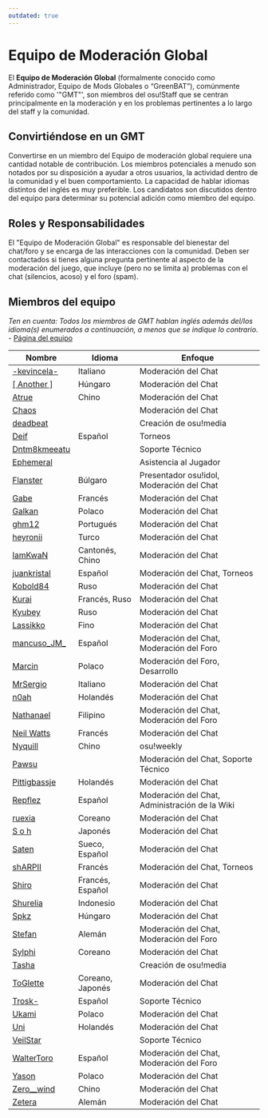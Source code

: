 ```yaml
---
outdated: true
---
```

Equipo de Moderación Global
=============================

El **Equipo de Moderación Global** (formalmente conocido como Administrador, Equipo de Mods Globales o “GreenBAT”), comúnmente referido como '"GMT"', son miembros del osu!Staff que se centran principalmente en la moderación y en los problemas pertinentes a lo largo del staff y la comunidad.

Convirtiéndose en un GMT
------------------------

Convertirse en un miembro del Equipo de moderación global requiere una cantidad notable de contribución. Los miembros potenciales a menudo son notados por su disposición a ayudar a otros usuarios, la actividad dentro de la comunidad y el buen comportamiento. La capacidad de hablar idiomas distintos del inglés es muy preferible. Los candidatos son discutidos dentro del equipo para determinar su potencial adición como miembro del equipo.

Roles y Responsabilidades
-------------------------

El "Equipo de Moderación Global" es responsable del bienestar del chat/foro y se encarga de las interacciones con la comunidad. Deben ser contactados si tienes alguna pregunta pertinente al aspecto de la moderación del juego, que incluye (pero no se limita a) problemas con el chat (silencios, acoso) y el foro (spam).

Miembros del equipo
-------------------

*Ten en cuenta: Todos los miembros de GMT hablan inglés además del/los idioma(s) enumerados a continuación, a menos que se indique lo contrario.* - [Página del equipo](http://osu.ppy.sh/g/4)

| Nombre | Idioma | Enfoque |
| ------ | ------ | ------- |
| [-kevincela-](https://osu.ppy.sh/u/266596) | Italiano | Moderación del Chat |
| [[ Another ]](https://osu.ppy.sh/u/3416573) | Húngaro | Moderación del Chat |
| [Atrue](https://osu.ppy.sh/u/1758523) | Chino | Moderación del Chat |
| [Chaos](https://osu.ppy.sh/u/2628870) | | Moderación del Chat |
| [deadbeat](https://osu.ppy.sh/u/128370) | | Creación de osu!media |
| [Deif](https://osu.ppy.sh/u/318565) | Español | Torneos |
| [Dntm8kmeeatu](https://osu.ppy.sh/u/5428812) | | Soporte Técnico |
| [Ephemeral](https://osu.ppy.sh/u/102335) | | Asistencia al Jugador |
| [Flanster](https://osu.ppy.sh/u/447818) | Búlgaro | Presentador osu!idol, Moderación del Chat |
| [Gabe](https://osu.ppy.sh/u/654108) | Francés | Moderación del Chat |
| [Galkan](https://osu.ppy.sh/u/169570) | Polaco | Moderación del Chat |
| [ghm12](https://osu.ppy.sh/u/2594229) | Portugués | Moderación del Chat |
| [heyronii](https://osu.ppy.sh/u/5642779) | Turco | Moderación del Chat |
| [IamKwaN](https://osu.ppy.sh/u/1856463) | Cantonés, Chino | Moderación del Chat |
| [juankristal](https://osu.ppy.sh/u/443656) | Español | Moderación del Chat, Torneos |
| [Kobold84](https://osu.ppy.sh/u/3227533) | Ruso | Moderación del Chat |
| [Kurai](https://osu.ppy.sh/u/77089) | Francés, Ruso | Moderación del Chat |
| [Kyubey](https://osu.ppy.sh/u/2195646) | Ruso | Moderación del Chat |
| [Lassikko](https://osu.ppy.sh/u/7253731) | Fino | Moderación del Chat |
| [mancuso_JM_](https://osu.ppy.sh/u/521568) | Español | Moderación del Chat, Moderación del Foro |
| [Marcin](https://osu.ppy.sh/u/722665) | Polaco | Moderación del Foro, Desarrollo |
| [MrSergio](https://osu.ppy.sh/u/2581696) | Italiano | Moderación del Chat |
| [n0ah](https://osu.ppy.sh/u/3086393) | Holandés | Moderación del Chat |
| [Nathanael](https://osu.ppy.sh/u/2295078) | Filipino | Moderación del Chat, Moderación del Foro |
| [Neil Watts](https://osu.ppy.sh/u/3048059) | Francés | Moderación del Chat |
| [Nyquill](https://osu.ppy.sh/u/682935) | Chino | osu!weekly |
| [Pawsu](https://osu.ppy.sh/u/2371454) |  | Moderación del Chat, Soporte Técnico |
| [Pittigbassje](https://osu.ppy.sh/u/2167433) | Holandés | Moderación del Chat |
| [Repflez](https://osu.ppy.sh/u/201392) | Español | Moderación del Chat, Administración de la Wiki |
| [ruexia](https://osu.ppy.sh/u/385069) | Coreano | Moderación del Chat |
| [S o h](https://osu.ppy.sh/u/2234772) | Japonés | Moderación del Chat |
| [Saten](https://osu.ppy.sh/u/444506) | Sueco, Español | Moderación del Chat |
| [shARPII](https://osu.ppy.sh/u/776257) | Francés | Moderación del Chat, Torneos |
| [Shiro](https://osu.ppy.sh/u/113005) | Francés, Español | Moderación del Chat |
| [Shurelia](https://osu.ppy.sh/u/3807986) | Indonesio | Moderación del Chat |
| [Spkz](https://osu.ppy.sh/u/2964029) | Húngaro | Moderación del Chat |
| [Stefan](https://osu.ppy.sh/u/626907) | Alemán | Moderación del Chat, Moderación del Foro |
| [Sylphi](https://osu.ppy.sh/u/1399551) | Coreano | Moderación del Chat |
| [Tasha](https://osu.ppy.sh/u/1031958) | | Creación de osu!media |
| [ToGlette](https://osu.ppy.sh/u/1076236)| Coreano, Japonés | Moderación del Chat |
| [Trosk-](https://osu.ppy.sh/u/3469385) | Español | Soporte Técnico |
| [Ukami](https://osu.ppy.sh/u/820865) | Polaco | Moderación del Chat |
| [Uni](https://osu.ppy.sh/u/617106) | Holandés | Moderación del Chat |
| [VeilStar](https://osu.ppy.sh/u/4255720) | | Soporte Técnico |
| [WalterToro](https://osu.ppy.sh/u/5281416) | Español | Moderación del Chat, Moderación del Foro |
| [Yason](https://osu.ppy.sh/u/2574392) | Polaco | Moderación del Chat |
| [Zero__wind](https://osu.ppy.sh/u/1822830) | Chino | Moderación del Chat |
| [Zetera](https://osu.ppy.sh/u/587737) | Alemán | Moderación del Chat |
